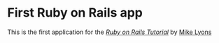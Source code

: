 # First Ruby on Rails app

This is the first application for the [*Ruby on Rails Tutorial*](https://github.com/miketiger/my-DVDs#first-ruby-on-rails-app)
by [Mike Lyons](http;//url_goes_here.com)
